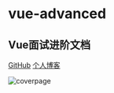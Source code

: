 # vue-advanced
## Vue面试进阶文档

[GitHub](https://github.com/nf173/vue-advanced.git)
[个人博客](https://tynanfs.site)


![coverpage](http://img.tynanfs.site/imgs/红粉骷髅.png?imgslim)